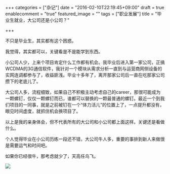+++
categories = ["杂记"]
date = "2016-02-10T22:19:45+09:00"
draft = true
enablecomment = "true"
featured_image = ""
tags = ["职业发展"]
title = "毕业生就业，大公司还是小公司？"

+++

不只是毕业生，其实都有这个困惑。
<!--more-->

我觉得，其实都可以，关键看是不是能学到东西。

小公司人少，上来个项目肯定什么工作都有机会。我毕业后进入第一家公司，正搞WCDMA的3G通信软件，我针对一个模块从需求分析一直到与运营商网侧设备的实网连调都参与了，收益匪浅。毕业十多年了，离开那家公司后一直在吃那家公司攒下的老底儿了。

大公司人多，流程细致，如果自己不积极主动考虑自己的career，那很可能成为一颗螺钉，仅仅一颗螺钉而已，谁都可以替换的一颗最普通的螺钉。最近一个到我们项目的一同事，就是之前被钉在一个“体力活儿”的位置上了，一点提升都没有，眼见时间虚度，就抓住机会换项目了。

以上是我的亲身体会，但不代表所有的大公司和小公司都上面这样。关键还是看做什么。

个人觉得毕业在小公司历练一段还不错，大公司牛人多，重要的事排到新人来做很是需要运气和时间吧。

如果你已经很牛，那考虑就少了，天高任鸟飞。

![](/img/career-opportunities.jpg)